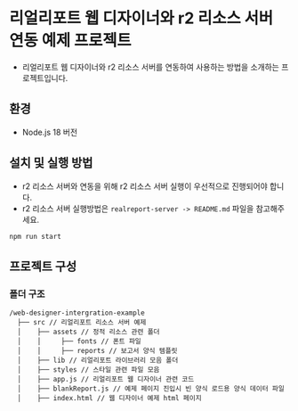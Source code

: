 # 리얼리포트 웹 디자이너와 r2 리소스 서버 연동 예제 프로젝트

-   리얼리포트 웹 디자이너와 r2 리소스 서버를 연동하여 사용하는 방법을 소개하는 프로젝트입니다.

## 환경

-   Node.js 18 버전

## 설치 및 실행 방법

-   r2 리소스 서버와 연동을 위해 r2 리소스 서버 실행이 우선적으로 진행되어야 합니다.
-   r2 리소스 서버 실행방법은 `realreport-server -> README.md` 파일을 참고해주세요.

```bash
npm run start
```

## 프로젝트 구성

### 폴더 구조

```
/web-designer-intergration-example
  ├── src // 리얼리포트 리소스 서버 예제
  │    ├── assets // 정적 리소스 관련 폴더
  │    │     ├── fonts // 폰트 파일
  │    │     ├── reports // 보고서 양식 템플릿
  │    ├── lib // 리얼리포트 라이브러리 모음 폴더
  │    ├── styles // 스타일 관련 파일 모음
  │    ├── app.js // 리얼리포트 웹 디자이너 관련 코드
  │    ├── blankReport.js // 예제 페이지 진입시 빈 양식 로드용 양식 데이터 파일
  │    ├── index.html // 웹 디자이너 예제 html 페이지
```
